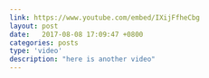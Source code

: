 ```yaml
---
link: https://www.youtube.com/embed/IXijFfheCbg
layout: post
date:   2017-08-08 17:09:47 +0800
categories: posts
type: 'video'
description: "here is another video"
---
```


